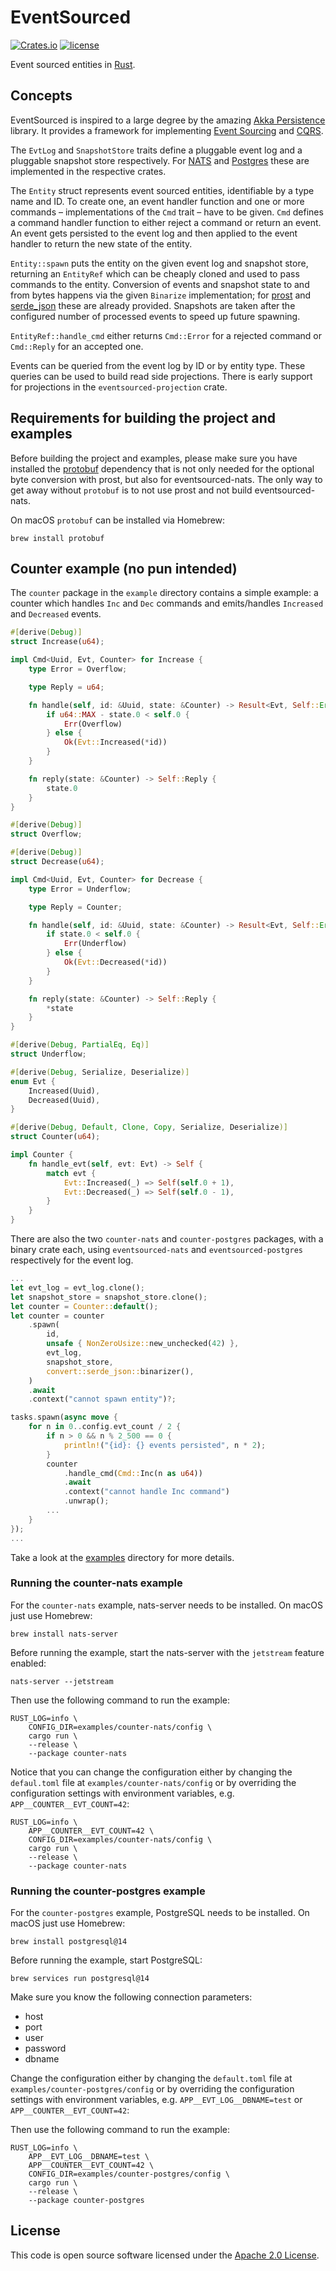 # EventSourced

[![Crates.io][crates-badge]][crates-url]
[![license][license-badge]][license-url]

[crates-badge]: https://img.shields.io/crates/v/eventsourced
[crates-url]: https://crates.io/crates/eventsourced
[license-badge]: https://img.shields.io/github/license/hseeberger/eventsourced
[license-url]: https://github.com/hseeberger/eventsourced/blob/main/LICENSE

Event sourced entities in [Rust](https://www.rust-lang.org/).

## Concepts

EventSourced is inspired to a large degree by the amazing
[Akka Persistence](https://doc.akka.io/docs/akka/current/typed/index-persistence.html) library.
It provides a framework for implementing
[Event Sourcing](https://martinfowler.com/eaaDev/EventSourcing.html) and
[CQRS](https://www.martinfowler.com/bliki/CQRS.html).

The `EvtLog` and `SnapshotStore` traits define a pluggable event log and a pluggable snapshot
store respectively. For [NATS](https://nats.io/) and [Postgres](https://www.postgresql.org/)
these are implemented in the respective crates.

The `Entity` struct represents event sourced entities, identifiable by a type name and ID. To
create one, an event handler function and one or more commands – implementations of the `Cmd`
trait – have to be given. `Cmd` defines a command handler function to either reject a command or
return an event. An event gets persisted to the event log and then applied to the event handler
to return the new state of the entity.

`Entity::spawn` puts the entity on the given event log and snapshot store, returning an
`EntityRef` which can be cheaply cloned and used to pass commands to the entity. Conversion of
events and snapshot state to and from bytes happens via the given `Binarize` implementation; for
[prost](https://github.com/tokio-rs/prost) and [serde_json](https://github.com/serde-rs/json)
these are already provided. Snapshots are taken after the configured number of processed events
to speed up future spawning.

`EntityRef::handle_cmd` either returns `Cmd::Error` for a rejected command or `Cmd::Reply` for
an accepted one.

Events can be queried from the event log by ID or by entity type. These queries can be used to
build read side projections. There is early support for projections in the
`eventsourced-projection` crate.

## Requirements for building the project and examples

Before building the project and examples, please make sure you have installed the [protobuf](https://github.com/protocolbuffers/protobuf) dependency that is not only needed for the optional byte conversion with prost, but also for eventsourced-nats. The only way to get away without `protobuf` is to not use prost and not build eventsourced-nats.

On macOS `protobuf` can be installed via Homebrew:

```
brew install protobuf
```

## Counter example (no pun intended)

The `counter` package in the `example` directory contains a simple example: a counter which handles `Inc` and `Dec` commands and emits/handles `Increased` and `Decreased` events.

```rust
#[derive(Debug)]
struct Increase(u64);

impl Cmd<Uuid, Evt, Counter> for Increase {
    type Error = Overflow;

    type Reply = u64;

    fn handle(self, id: &Uuid, state: &Counter) -> Result<Evt, Self::Error> {
        if u64::MAX - state.0 < self.0 {
            Err(Overflow)
        } else {
            Ok(Evt::Increased(*id))
        }
    }

    fn reply(state: &Counter) -> Self::Reply {
        state.0
    }
}

#[derive(Debug)]
struct Overflow;

#[derive(Debug)]
struct Decrease(u64);

impl Cmd<Uuid, Evt, Counter> for Decrease {
    type Error = Underflow;

    type Reply = Counter;

    fn handle(self, id: &Uuid, state: &Counter) -> Result<Evt, Self::Error> {
        if state.0 < self.0 {
            Err(Underflow)
        } else {
            Ok(Evt::Decreased(*id))
        }
    }

    fn reply(state: &Counter) -> Self::Reply {
        *state
    }
}

#[derive(Debug, PartialEq, Eq)]
struct Underflow;

#[derive(Debug, Serialize, Deserialize)]
enum Evt {
    Increased(Uuid),
    Decreased(Uuid),
}

#[derive(Debug, Default, Clone, Copy, Serialize, Deserialize)]
struct Counter(u64);

impl Counter {
    fn handle_evt(self, evt: Evt) -> Self {
        match evt {
            Evt::Increased(_) => Self(self.0 + 1),
            Evt::Decreased(_) => Self(self.0 - 1),
        }
    }
}
```

There are also the two `counter-nats` and `counter-postgres` packages, with a binary crate each, using `eventsourced-nats` and `eventsourced-postgres` respectively for the event log.

```rust
...
let evt_log = evt_log.clone();
let snapshot_store = snapshot_store.clone();
let counter = Counter::default();
let counter = counter
    .spawn(
        id,
        unsafe { NonZeroUsize::new_unchecked(42) },
        evt_log,
        snapshot_store,
        convert::serde_json::binarizer(),
    )
    .await
    .context("cannot spawn entity")?;

tasks.spawn(async move {
    for n in 0..config.evt_count / 2 {
        if n > 0 && n % 2_500 == 0 {
            println!("{id}: {} events persisted", n * 2);
        }
        counter
            .handle_cmd(Cmd::Inc(n as u64))
            .await
            .context("cannot handle Inc command")
            .unwrap();
        ...
    }
});
...
```

Take a look at the [examples](../examples) directory for more details.

### Running the counter-nats example

For the `counter-nats` example, nats-server needs to be installed. On macOS just use Homebrew:

```
brew install nats-server
```

Before running the example, start the nats-server with the `jetstream` feature enabled:

```
nats-server --jetstream
```

Then use the following command to run the example:

```
RUST_LOG=info \
    CONFIG_DIR=examples/counter-nats/config \
    cargo run \
    --release \
    --package counter-nats
```

Notice that you can change the configuration either by changing the `defaul.toml` file at `examples/counter-nats/config` or by overriding the configuration settings with environment variables, e.g. `APP__COUNTER__EVT_COUNT=42`:

```
RUST_LOG=info \
    APP__COUNTER__EVT_COUNT=42 \
    CONFIG_DIR=examples/counter-nats/config \
    cargo run \
    --release \
    --package counter-nats
```

### Running the counter-postgres example

For the `counter-postgres` example, PostgreSQL needs to be installed. On macOS just use Homebrew:

```
brew install postgresql@14
```

Before running the example, start PostgreSQL:

```
brew services run postgresql@14
```

Make sure you know the following connection parameters:
- host
- port
- user
- password
- dbname

Change the configuration either by changing the `default.toml` file at `examples/counter-postgres/config` or by overriding the configuration settings with environment variables, e.g. `APP__EVT_LOG__DBNAME=test` or `APP__COUNTER__EVT_COUNT=42`:

Then use the following command to run the example:

```
RUST_LOG=info \
    APP__EVT_LOG__DBNAME=test \
    APP__COUNTER__EVT_COUNT=42 \
    CONFIG_DIR=examples/counter-postgres/config \
    cargo run \
    --release \
    --package counter-postgres
```

## License ##

This code is open source software licensed under the [Apache 2.0 License](http://www.apache.org/licenses/LICENSE-2.0.html).
